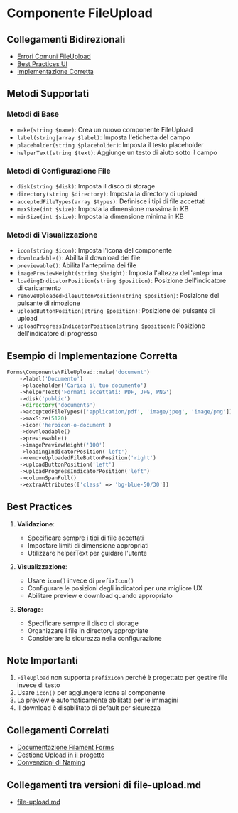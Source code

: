 # Componente FileUpload

## Collegamenti Bidirezionali
- [Errori Comuni FileUpload](../filament-components-errors.md#1-fileupload-uso-errato-di-prefixicon)
- [Best Practices UI](../../best-practices.md)
- [Implementazione Corretta](../../examples/correct-implementation.md)

## Metodi Supportati

### Metodi di Base
- `make(string $name)`: Crea un nuovo componente FileUpload
- `label(string|array $label)`: Imposta l'etichetta del campo
- `placeholder(string $placeholder)`: Imposta il testo placeholder
- `helperText(string $text)`: Aggiunge un testo di aiuto sotto il campo

### Metodi di Configurazione File
- `disk(string $disk)`: Imposta il disco di storage
- `directory(string $directory)`: Imposta la directory di upload
- `acceptedFileTypes(array $types)`: Definisce i tipi di file accettati
- `maxSize(int $size)`: Imposta la dimensione massima in KB
- `minSize(int $size)`: Imposta la dimensione minima in KB

### Metodi di Visualizzazione
- `icon(string $icon)`: Imposta l'icona del componente
- `downloadable()`: Abilita il download dei file
- `previewable()`: Abilita l'anteprima dei file
- `imagePreviewHeight(string $height)`: Imposta l'altezza dell'anteprima
- `loadingIndicatorPosition(string $position)`: Posizione dell'indicatore di caricamento
- `removeUploadedFileButtonPosition(string $position)`: Posizione del pulsante di rimozione
- `uploadButtonPosition(string $position)`: Posizione del pulsante di upload
- `uploadProgressIndicatorPosition(string $position)`: Posizione dell'indicatore di progresso

## Esempio di Implementazione Corretta

```php
Forms\Components\FileUpload::make('document')
    ->label('Documento')
    ->placeholder('Carica il tuo documento')
    ->helperText('Formati accettati: PDF, JPG, PNG')
    ->disk('public')
    ->directory('documents')
    ->acceptedFileTypes(['application/pdf', 'image/jpeg', 'image/png'])
    ->maxSize(5120)
    ->icon('heroicon-o-document')
    ->downloadable()
    ->previewable()
    ->imagePreviewHeight('100')
    ->loadingIndicatorPosition('left')
    ->removeUploadedFileButtonPosition('right')
    ->uploadButtonPosition('left')
    ->uploadProgressIndicatorPosition('left')
    ->columnSpanFull()
    ->extraAttributes(['class' => 'bg-blue-50/30'])
```

## Best Practices

1. **Validazione**:
   - Specificare sempre i tipi di file accettati
   - Impostare limiti di dimensione appropriati
   - Utilizzare helperText per guidare l'utente

2. **Visualizzazione**:
   - Usare `icon()` invece di `prefixIcon()`
   - Configurare le posizioni degli indicatori per una migliore UX
   - Abilitare preview e download quando appropriato

3. **Storage**:
   - Specificare sempre il disco di storage
   - Organizzare i file in directory appropriate
   - Considerare la sicurezza nella configurazione

## Note Importanti

1. `FileUpload` non supporta `prefixIcon` perché è progettato per gestire file invece di testo
2. Usare `icon()` per aggiungere icone al componente
3. La preview è automaticamente abilitata per le immagini
4. Il download è disabilitato di default per sicurezza

## Collegamenti Correlati

- [Documentazione Filament Forms](https://filamentphp.com/docs/3.x/forms/fields/file-upload)
- [Gestione Upload in il progetto](../../../docs/upload-management.md)
- [Convenzioni di Naming](../../../docs/convenzioni-naming-campi.md) 
## Collegamenti tra versioni di file-upload.md
* [file-upload.md](../filament-components/file-upload.md)

